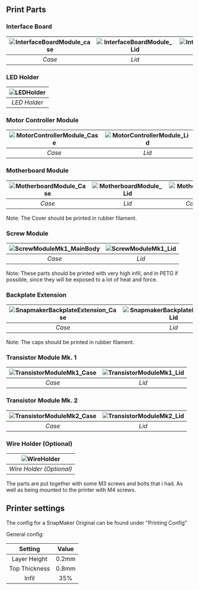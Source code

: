 ## Print Parts
### Interface Board
| ![InterfaceBoardModule_case](https://user-images.githubusercontent.com/22596587/147485119-1d4b73a0-648e-47e7-a919-269acc15b025.jpg) | ![InterfaceBoardModule_Lid](https://user-images.githubusercontent.com/22596587/147485123-9162c0df-cd52-4a80-8d78-97cba67dd7e1.jpg) | ![InterfaceBoardModule_Knob](https://user-images.githubusercontent.com/22596587/147485146-aeb90ce5-a6ed-47cc-b3d9-408773932d77.jpg) |
|:---:|:---:|:---:|
| *Case* | *Lid* | *Knob* |

### LED Holder
| ![LEDHolder](https://user-images.githubusercontent.com/22596587/147485224-64907941-1293-463d-93b0-d238693d50cd.jpg) |
|:---:|
| *LED Holder* |

### Motor Controller Module
| ![MotorControllerModule_Case](https://user-images.githubusercontent.com/22596587/147485287-08edd287-0473-4787-a35f-d04856ed3232.jpg) | ![MotorControllerModule_Lid](https://user-images.githubusercontent.com/22596587/147485299-4547b59f-8db8-46ec-b45c-b2a75432eb6c.jpg) |
|:---:|:---:|
| *Case* | *Lid* |

### Motherboard Module
| ![MotherboardModule_Case](https://user-images.githubusercontent.com/22596587/147485348-bbd9d510-f73c-4004-844a-525ae7be5635.jpg) | ![MotherboardModule_Lid](https://user-images.githubusercontent.com/22596587/147485356-04c682a6-1959-4d3a-bda8-f10ce0676cb9.jpg) | ![MotherboardModule_Cover](https://user-images.githubusercontent.com/22596587/147485390-d9c844e2-de95-4615-9b71-028f9e771bba.jpg) |
|:---:|:---:|:---:|
| *Case* | *Lid* | *Cover (Optional)* |

Note: The Cover should be printed in rubber filament.

### Screw Module
| ![ScrewModuleMk1_MainBody](https://user-images.githubusercontent.com/22596587/147485466-6aa95f32-b56b-4c09-bd99-273fc2e0146d.jpg) | ![ScrewModuleMk1_Lid](https://user-images.githubusercontent.com/22596587/147485477-c5a86d33-458b-420c-b584-1662f681d9bf.jpg) |
|:---:|:---:|
| *Case* | *Lid* |

Note: These parts should be printed with very high infil, and in PETG if possible, since they will be exposed to a lot of heat and force.

### Backplate Extension
| ![SnapmakerBackplateExtension_Case](https://user-images.githubusercontent.com/22596587/147485646-df743711-d095-464d-b6cf-a9ea33874517.jpg) | ![SnapmakerBackplateExtension_Lid](https://user-images.githubusercontent.com/22596587/147485659-a2774b1c-bb4d-4bbc-b893-ba108b1719d8.jpg) | ![SnapmakerBackplateExtension_SideCap](https://user-images.githubusercontent.com/22596587/147485674-a70ac5b7-346d-4319-a5d6-5ac79c90793f.jpg) | ![SnapmakerBackplateExtension_TopCap](https://user-images.githubusercontent.com/22596587/147485679-f52cf7ad-db53-47a7-bff7-6290e57266cc.jpg) |
|:---:|:---:|:---:|:---:|
| *Case* | *Lid* | *Side Cap (Optional)* | *Top Cap (Optional)* |

Note: The caps should be printed in rubber filament.

### Transistor Module Mk. 1
| ![TransistorModuleMk1_Case](https://user-images.githubusercontent.com/22596587/147485785-bfa0aab4-64b0-4365-9bf8-c56bfce45df4.jpg) | ![TransistorModuleMk1_Lid](https://user-images.githubusercontent.com/22596587/147485796-8a9c1064-c841-49f4-a8ce-d2a9505b27c3.jpg) |
|:---:|:---:|
| *Case* | *Lid* |

### Transistor Module Mk. 2
| ![TransistorModuleMk2_Case](https://user-images.githubusercontent.com/22596587/147485846-acf00fee-fa7e-4ee1-9e25-1c8b572c3f4f.jpg) | ![TransistorModuleMk2_Lid](https://user-images.githubusercontent.com/22596587/147485852-c445605e-892b-450d-bd5c-87c46471c18d.jpg) |
|:---:|:---:|
| *Case* | *Lid* |

### Wire Holder (Optional)
| ![WireHolder](https://user-images.githubusercontent.com/22596587/147485891-c3fc7f4f-f808-4f77-ab59-78b871c6a73e.jpg) |
|:---:|
| *Wire Holder (Optional)* |

The parts are put together with some M3 screws and bolts that i had. As well as being mounted to the printer with M4 screws.

## Printer settings

The config for a SnapMaker Original can be found under "Printing Config"

General config:

|Setting|Value|
|:---:|:---:|
| Layer Height |0.2mm |
| Top Thickness |0.8mm |
| Infil |35% |
